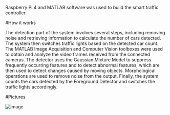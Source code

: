 Raspberry Pi 4 and MATLAB software was used to build the smart traffic controller.

#How it works

The detection part of the system involves several steps, including removing noise and retrieving information to calculate the number of cars detected. 
The system then switches traffic lights based on the detected car count. The MATLAB Image Acquisition and Computer Vision toolboxes were used to obtain 
and analyze the video frames received from the connected cameras. The detector uses the Gaussian Mixture Model to suppress frequently occurring features 
and to detect abnormal features, which are then used to detect changes caused by moving objects. Morphological operations are used to remove noise 
from the output. Finally, the system counts the cars detected by the Foreground Detector and switches the traffic lights accordingly. 

#Pictures

![image](https://github.com/user-attachments/assets/b04f435b-00cf-4063-af6c-d55acd7ae761)

